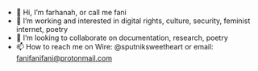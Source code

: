 - 👋 Hi, I’m farhanah, or call me fani
- 👀 I’m working and interested in digital rights, culture, security, feminist internet, poetry
- 💞️ I’m looking to collaborate on documentation, research, poetry
- 📫 How to reach me on Wire: @sputniksweetheart or email: fanifanifani@protonmail.com

<!---
farhaway/farhaway is a ✨ special ✨ repository because its `README.md` (this file) appears on your GitHub profile.
You can click the Preview link to take a look at your changes.
--->
